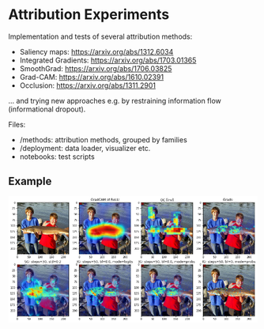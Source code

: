 # Attribution Experiments

Implementation and tests of several attribution methods:
* Saliency maps: https://arxiv.org/abs/1312.6034
* Integrated Gradients: https://arxiv.org/abs/1703.01365
* SmoothGrad: https://arxiv.org/abs/1706.03825
* Grad-CAM: https://arxiv.org/abs/1610.02391
* Occlusion: https://arxiv.org/abs/1311.2901

... and trying new approaches e.g. by restraining information flow (informational dropout).

Files:
* /methods: attribution methods, grouped by families
* /deployment: data loader, visualizer etc.
* notebooks: test scripts

## Example
![attribution methods](demo.png)
